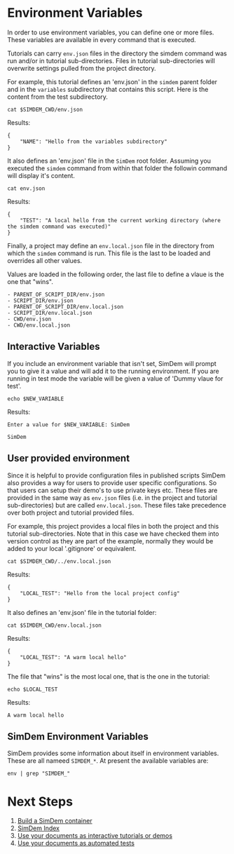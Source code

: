 # Environment Variables

In order to use environment variables, you can define one or more
files. These variables are available in every command that is
executed.

Tutorials can carry `env.json` files in the directory the simdem
command was run and/or in tutorial sub-directories. Files in tutorial
sub-directories will overwrite settings pulled from the project
directory.

For example, this tutorial defines an 'env.json' in the `simdem`
parent folder and in the `variables` subdirectory that contains this
script. Here is the content from the test subdirectory.

```
cat $SIMDEM_CWD/env.json
```

Results:

```
{
    "NAME": "Hello from the variables subdirectory"
}
```

It also defines an 'env.json' file in the `SimDem` root
folder. Assuming you executed the `simdem` command from within that
folder the followin command will display it's content.

```
cat env.json
```

Results:

```
{
    "TEST": "A local hello from the current working directory (where the simdem command was executed)"
}	
```

Finally, a project may define an `env.local.json` file in the
directory from which the `simdem` command is run. This file is the
last to be loaded and overrides all other values.

Values are loaded in the following order, the last file to define a
        vlaue is the one that "wins".
        
    - PARENT_OF_SCRIPT_DIR/env.json
    - SCRIPT_DIR/env.json
    - PARENT_OF_SCRIPT_DIR/env.local.json
    - SCRIPT_DIR/env.local.json
    - CWD/env.json
    - CWD/env.local.json


## Interactive Variables

If you include an environment variable that isn't set, SimDem will
prompt you to give it a value and will add it to the running
environment. If you are running in test mode the variable will be
given a value of 'Dummy vlaue for test'.

```
echo $NEW_VARIABLE
```

Results: 

``` Expected_Similarity=0
Enter a value for $NEW_VARIABLE: SimDem

SimDem

```

## User provided environment

Since it is helpful to provide configuration files in published
scripts SimDem also provides a way for users to provide user specific
configurations. So that users can setup their demo's to use private
keys etc. These files are provided in the same way as `env.json` files
(i.e. in the project and tutorial sub-directories) but are called
`env.local.json`. These files take precedence over both project and
tutorial provided files.

For example, this project provides a local files in both the project
and this tutorial sub-directories. Note that in this case we have
checked them into version control as they are part of the example,
normally they would be added to your local '.gitignore' or equivalent.

```
cat $SIMDEM_CWD/../env.local.json
```

Results:

```
{
    "LOCAL_TEST": "Hello from the local project config"
}
```

It also defines an 'env.json' file in the tutorial folder:

```
cat $SIMDEM_CWD/env.local.json
```

Results:

```
{
    "LOCAL_TEST": "A warm local hello"
}
```

The file that "wins" is the most local one, that is the one in the tutorial:

```
echo $LOCAL_TEST
```

Results:

```
A warm local hello
```

## SimDem Environment Variables

SimDem provides some information about itself in environment
variables. These are all nameed `SIMDEM_*`. At present the available
variables are:

```
env | grep "SIMDEM_"
```

# Next Steps

  1. [Build a SimDem container](../building/script.md)
  2. [SimDem Index](../script.md)
  3. [Use your documents as interactive tutorials or demos](../running/script.md)
  4. [Use your documents as automated tests](../test/script.md)
